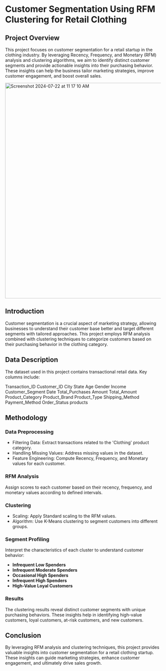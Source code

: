 # Customer Segmentation Using RFM Clustering for Retail Clothing

## Project Overview
This project focuses on customer segmentation for a retail startup in the clothing industry. By leveraging Recency, Frequency, and Monetary (RFM) analysis and clustering algorithms, we aim to identify distinct customer segments and provide actionable insights into their purchasing behavior. These insights can help the business tailor marketing strategies, improve customer engagement, and boost overall sales.

<img width="698" alt="Screenshot 2024-07-22 at 11 17 10 AM" src="https://github.com/user-attachments/assets/f768e612-c51b-4aef-919a-d3060ff70425">


## Introduction
Customer segmentation is a crucial aspect of marketing strategy, allowing businesses to understand their customer base better and target different segments with tailored approaches. This project employs RFM analysis combined with clustering techniques to categorize customers based on their purchasing behavior in the clothing category.

## Data Description
The dataset used in this project contains transactional retail data. Key columns include:

Transaction_ID
Customer_ID
City
State
Age
Gender
Income
Customer_Segment
Date
Total_Purchases
Amount
Total_Amount
Product_Category
Product_Brand
Product_Type
Shipping_Method
Payment_Method
Order_Status
products

## Methodology

### Data Preprocessing
- Filtering Data: Extract transactions related to the 'Clothing' product category.
- Handling Missing Values: Address missing values in the dataset.
- Feature Engineering: Compute Recency, Frequency, and Monetary values for each customer.

### RFM Analysis
Assign scores to each customer based on their recency, frequency, and monetary values according to defined intervals.

### Clustering
- Scaling: Apply Standard scaling to the RFM values.
- Algorithm: Use K-Means clustering to segment customers into different groups.
  
### Segment Profiling
Interpret the characteristics of each cluster to understand customer behavior:

- **Infrequent Low Spenders**
- **Infrequent Moderate Spenders**
- **Occasional High Spenders**
- **Infrequent High Spenders**
- **High-Value Loyal Customers**

### Results
The clustering results reveal distinct customer segments with unique purchasing behaviors. These insights help in identifying high-value customers, loyal customers, at-risk customers, and new customers.

## Conclusion
By leveraging RFM analysis and clustering techniques, this project provides valuable insights into customer segmentation for a retail clothing startup. These insights can guide marketing strategies, enhance customer engagement, and ultimately drive sales growth.
